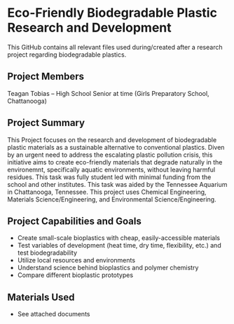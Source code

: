 # Eco-Friendly Biodegradable Plastic Research and Development
This GitHub contains all relevant files used during/created after a research project regarding biodegradable plastics.
## Project Members
Teagan Tobias – High School Senior at time (Girls Preparatory School, Chattanooga)
## Project Summary
This Project focuses on the research and development of biodegradable plastic materials as a sustainable alternative to conventional plastics. Diven by an urgent need to address the escalating plastic pollution crisis, this initiative aims to create eco-friendly materials that degrade naturally in the environemnt, specifically aquatic environments, without leaving harmful residues. This task was fully student led with minimal funding from the school and other institutes. This task was aided by the Tennessee Aquarium in Chattanooga, Tennessee. This project uses Chemical Engineering, Materials Science/Engineering, and Environmental Science/Engineering.
## Project Capabilities and Goals
- Create small-scale bioplastics with cheap, easily-accessible materials
- Test variables of development (heat time, dry time, flexibility, etc.) and test biodegradability
- Utilize local resources and environments
- Understand science behind bioplastics and polymer chemistry
- Compare different bioplastic prototypes
## Materials Used
- See attached documents
